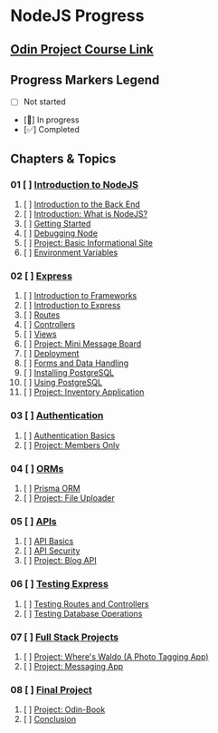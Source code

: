 # NodeJS Progress

## [Odin Project Course Link](https://www.theodinproject.com/paths/full-stack-javascript/courses/nodejs)

## Progress Markers Legend
- [ ] Not started
- [🔄] In progress
- [✅] Completed


## Chapters & Topics

### 01 [ ] [Introduction to NodeJS](https://www.theodinproject.com/paths/full-stack-javascript/courses/nodejs#introduction-to-nodejs)
01. [ ] [Introduction to the Back End](https://www.theodinproject.com/lessons/nodejs-introduction-to-the-back-end)
02. [ ] [Introduction: What is NodeJS?](https://www.theodinproject.com/lessons/nodejs-introduction-what-is-nodejs)
03. [ ] [Getting Started](https://www.theodinproject.com/lessons/nodejs-getting-started)
04. [ ] [Debugging Node](https://www.theodinproject.com/lessons/nodejs-debugging-node)
05. [ ] [Project: Basic Informational Site](https://www.theodinproject.com/lessons/nodejs-basic-informational-site)
06. [ ] [Environment Variables](https://www.theodinproject.com/lessons/nodejs-environment-variables)

### 02 [ ] [Express](https://www.theodinproject.com/paths/full-stack-javascript/courses/nodejs#express)
01. [ ] [Introduction to Frameworks](https://www.theodinproject.com/lessons/nodejs-introduction-to-frameworks)
02. [ ] [Introduction to Express](https://www.theodinproject.com/lessons/node-path-nodejs-introduction-to-express)
03. [ ] [Routes](https://www.theodinproject.com/lessons/nodejs-routes)
04. [ ] [Controllers](https://www.theodinproject.com/lessons/nodejs-controllers)
05. [ ] [Views](https://www.theodinproject.com/lessons/nodejs-views)
06. [ ] [Project: Mini Message Board](https://www.theodinproject.com/lessons/node-path-nodejs-mini-message-board)
07. [ ] [Deployment](https://www.theodinproject.com/lessons/node-path-nodejs-deployment)
08. [ ] [Forms and Data Handling](https://www.theodinproject.com/lessons/nodejs-forms-and-data-handling)
09. [ ] [Installing PostgreSQL](https://www.theodinproject.com/lessons/nodejs-installing-postgresql)
10. [ ] [Using PostgreSQL](https://www.theodinproject.com/lessons/nodejs-using-postgresql)
11. [ ] [Project: Inventory Application](https://www.theodinproject.com/lessons/node-path-nodejs-inventory-application)

### 03 [ ] [Authentication](https://www.theodinproject.com/paths/full-stack-javascript/courses/nodejs#authentication)
01. [ ] [Authentication Basics](https://www.theodinproject.com/lessons/node-path-nodejs-authentication-basics)
02. [ ] [Project: Members Only](https://www.theodinproject.com/lessons/node-path-nodejs-members-only)

### 04 [ ] [ORMs](https://www.theodinproject.com/paths/full-stack-javascript/courses/nodejs#orms)
01. [ ] [Prisma ORM](https://www.theodinproject.com/lessons/nodejs-prisma-orm)
02. [ ] [Project: File Uploader](https://www.theodinproject.com/lessons/nodejs-file-uploader)

### 05 [ ] [APIs](https://www.theodinproject.com/paths/full-stack-javascript/courses/nodejs#apis)
01. [ ] [API Basics](https://www.theodinproject.com/lessons/nodejs-api-basics)
02. [ ] [API Security](https://www.theodinproject.com/lessons/nodejs-api-security)
03. [ ] [Project: Blog API](https://www.theodinproject.com/lessons/node-path-nodejs-blog-api)

### 06 [ ] [Testing Express](https://www.theodinproject.com/paths/full-stack-javascript/courses/nodejs#testing-express)
01. [ ] [Testing Routes and Controllers](https://www.theodinproject.com/lessons/nodejs-testing-routes-and-controllers)
02. [ ] [Testing Database Operations](https://www.theodinproject.com/lessons/node-path-nodejs-testing-database-operations)

### 07 [ ] [Full Stack Projects](https://www.theodinproject.com/paths/full-stack-javascript/courses/nodejs#full-stack-projects)
01. [ ] [Project: Where's Waldo (A Photo Tagging App)](https://www.theodinproject.com/lessons/nodejs-where-s-waldo-a-photo-tagging-app)
02. [ ] [Project: Messaging App](https://www.theodinproject.com/lessons/nodejs-messaging-app)

### 08 [ ] [Final Project](https://www.theodinproject.com/paths/full-stack-javascript/courses/nodejs#final-project)
01. [ ] [Project: Odin-Book](https://www.theodinproject.com/lessons/node-path-nodejs-odin-book)
02. [ ] [Conclusion](https://www.theodinproject.com/lessons/nodejs-conclusion)
